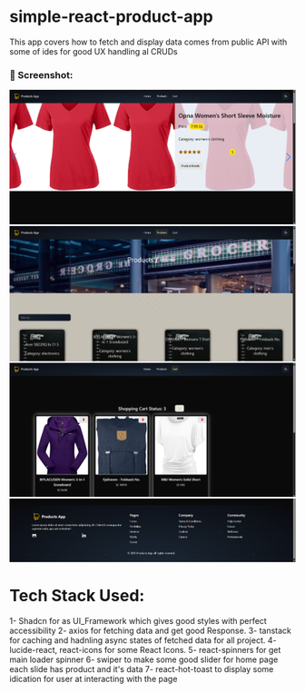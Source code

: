 # simple-react-product-app
This app covers how to fetch and display data comes from public API with some of ides for good UX handling al CRUDs

### 📸 Screenshot:
![Homepage](./screenshots/HomePage.png)
![Productspage](./screenshots/PorductsPage.png)
![Cartpage](./screenshots/CartPage.png)
![Footer](./screenshots/Footer.png)

# Tech Stack Used:
1- Shadcn for as UI_Framework which gives good styles with perfect accessibility
2- axios for fetching data and get good Response.
3- tanstack for caching and hadnling async states of fetched data for all project.
4- lucide-react, react-icons for some React Icons.
5- react-spinners for get main loader spinner
6- swiper to make some good  slider for home page each slide has product and it's data
7- react-hot-toast to display some idication for user at interacting with the page
